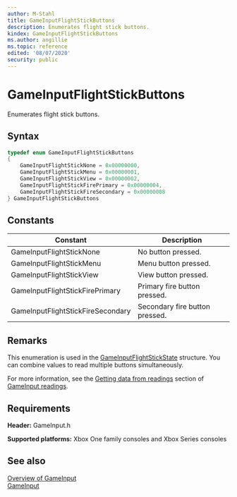 ```yaml
---
author: M-Stahl
title: GameInputFlightStickButtons
description: Enumerates flight stick buttons.
kindex: GameInputFlightStickButtons
ms.author: angillie
ms.topic: reference
edited: '08/07/2020'
security: public
---
```


# GameInputFlightStickButtons  

Enumerates flight stick buttons.  

<a id="syntaxSection"></a>

## Syntax  
  
```cpp
typedef enum GameInputFlightStickButtons  
{  
    GameInputFlightStickNone = 0x00000000,  
    GameInputFlightStickMenu = 0x00000001,  
    GameInputFlightStickView = 0x00000002,  
    GameInputFlightStickFirePrimary = 0x00000004,  
    GameInputFlightStickFireSecondary = 0x00000008  
} GameInputFlightStickButtons  
```  
  
<a id="constantsSection"></a>

## Constants  
  
| Constant | Description |
| --- | --- |
| GameInputFlightStickNone | No button pressed. |  
| GameInputFlightStickMenu | Menu button pressed. |  
| GameInputFlightStickView | View button pressed. |  
| GameInputFlightStickFirePrimary | Primary fire button pressed. |  
| GameInputFlightStickFireSecondary | Secondary fire button pressed. |  
  
<a id="remarksSection"></a>

## Remarks  

This enumeration is used in the [GameInputFlightStickState](../structs/gameinputflightstickstate.md) structure. You can combine values to read multiple buttons simultaneously. 

For more information, see the [Getting data from readings](../../../../input/overviews/input-readings.md#gettingStateSection) section of [GameInput readings](../../../../input/overviews/input-readings.md).  
  
<a id="requirementsSection"></a>

## Requirements  
  
**Header:** GameInput.h
  
**Supported platforms:** Xbox One family consoles and Xbox Series consoles  
  
<a id="seealsoSection"></a>

## See also  

[Overview of GameInput](../../../../input/overviews/input-overview.md)  
[GameInput](../gameinput_members.md)  
  